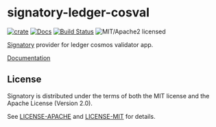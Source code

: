 # signatory-ledger-cosval

[![crate][crate-image]][crate-link]
[![Docs][docs-image]][docs-link]
[![Build Status][build-image]][build-link]
![MIT/Apache2 licensed][license-image]

[crate-image]: https://img.shields.io/crates/v/signatory-ledger-cosval.svg
[crate-link]: https://crates.io/crates/signatory-ledger-cosval
[docs-image]: https://docs.rs/signatory-ledger-cosval/badge.svg
[docs-link]: https://docs.rs/signatory-ledger-cosval/
[build-image]: https://circleci.com/gh/tendermint/signatory.svg?style=shield
[build-link]: https://circleci.com/gh/tendermint/signatory
[license-image]: https://img.shields.io/badge/license-MIT/Apache2.0-blue.svg

[Signatory] provider for ledger cosmos validator app.

[Documentation](https://docs.rs/signatory/)

[Signatory]: https://github.com/tendermint/signatory

## License

Signatory is distributed under the terms of both the MIT license and the
Apache License (Version 2.0).

See [LICENSE-APACHE](LICENSE-APACHE) and [LICENSE-MIT](LICENSE-MIT) for details.
